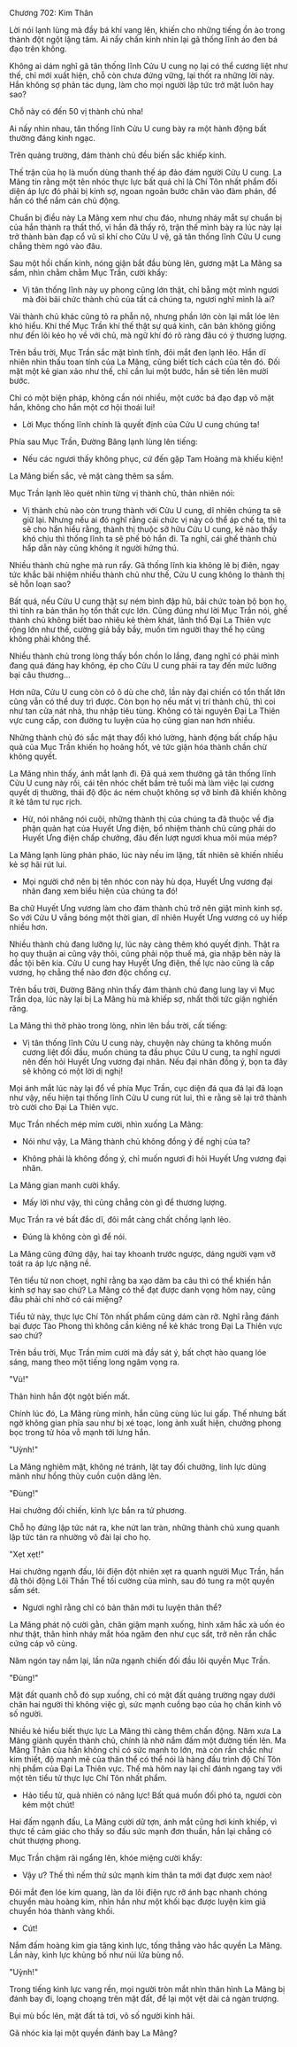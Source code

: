 




Chương 702: Kim Thân


Lời nói lạnh lùng mà đầy bá khí vang lên, khiến cho những tiếng ồn ào trong thành đột ngột lặng tăm. Ai nấy chấn kinh nhìn lại gã thống lĩnh áo đen bá đạo trên không.

Không ai dám nghĩ gã tân thống lĩnh Cửu U cung nọ lại có thể cương liệt như thế, chỉ mới xuất hiện, chỗ còn chưa đứng vững, lại thốt ra những lời này. Hắn không sợ phản tác dụng, làm cho mọi người lập tức trở mặt luôn hay sao?

Chỗ này có đến 50 vị thành chủ nha!

Ai nấy nhìn nhau, tân thống lĩnh Cửu U cung bày ra một hành động bất thường đáng kinh ngạc.

Trên quảng trường, đám thành chủ đều biến sắc khiếp kinh.

Thế trận của họ là muốn dùng thanh thế áp đảo đám người Cửu U cung. La Mãng tin rằng một tên nhóc thực lực bất quá chỉ là Chí Tôn nhất phẩm đối diện áp lực đó phải bị kinh sợ, ngoan ngoãn bước chân vào đàm phán, để hắn có thể nắm cán chủ động.

Chuẩn bị điều này La Mãng xem như chu đáo, nhưng nháy mắt sự chuẩn bị của hắn thành ra thất thố, vì hắn đã thấy rõ, trận thế mình bày ra lúc này lại trở thành bàn đạp cổ vũ sĩ khí cho Cửu U vệ, gã tân thống lĩnh Cửu U cung chẳng thèm ngó vào đâu.

Sau một hồi chấn kinh, nóng giận bắt đầu bùng lên, gương mặt La Mãng sa sầm, nhìn chằm chằm Mục Trần, cười khẩy:

- Vị tân thống lĩnh này uy phong cũng lớn thật, chỉ bằng một mình ngươi mà đòi bãi chức thành chủ của tất cả chúng ta, ngươi nghĩ mình là ai?

Vài thành chủ khác cũng tỏ ra phẫn nộ, nhưng phần lớn còn lại mắt lóe lên khó hiểu. Khí thế Mục Trần khí thế thật sự quá kinh, căn bản không giống như đến lôi kéo họ về với chủ, mà ngữ khí đó rõ ràng đâu có ý thương lượng.

Trên bầu trời, Mục Trần sắc mặt bình tĩnh, đôi mắt đen lạnh lẽo. Hắn dĩ nhiên nhìn thấu toan tính của La Mãng, cũng biết tích cách của tên đó. Đối mặt một kẻ gian xảo như thế, chỉ cần lui một bước, hắn sẽ tiến lên mười bước.

Chỉ có một biện pháp, không cần nói nhiều, một cước bá đạo đạp vô mặt hắn, không cho hắn một cơ hội thoái lui!

- Lời Mục thống lĩnh chính là quyết định của Cửu U cung chúng ta!

Phía sau Mục Trần, Đường Băng lạnh lùng lên tiếng:

- Nếu các ngươi thấy không phục, cứ đến gặp Tam Hoàng mà khiếu kiện!

La Mãng biến sắc, vẻ mặt càng thêm sa sầm.

Mục Trần lạnh lẽo quét nhìn từng vị thành chủ, thản nhiên nói:

- Vị thành chủ nào còn trung thành với Cửu U cung, dĩ nhiên chúng ta sẽ giữ lại. Nhưng nếu ai đó nghĩ rằng cái chức vị này có thể áp chế ta, thì ta sẽ cho hắn hiểu rằng, thành thị thuộc sỡ hữu Cửu U cung, kẻ nào thấy khó chịu thì thống lĩnh ta sẽ phế bỏ hắn đi. Ta nghĩ, cái ghế thành chủ hấp dẫn này cũng không ít người hứng thú.

Nhiều thành chủ nghe mà run rẩy. Gã thống lĩnh kia không lẽ bị điên, ngay tức khắc bãi nhiệm nhiều thành chủ như thế, Cửu U cung không lo thành thị sẽ hỗn loạn sao?

Bất quá, nếu Cửu U cung thật sự ném bình đập hũ, bãi chức toàn bộ bọn họ, thì tính ra bản thân họ tổn thất cực lớn. Cũng đúng như lời Mục Trần nói, ghế thành chủ không biết bao nhiêu kẻ thèm khát, lãnh thổ Đại La Thiên vực rộng lớn như thế, cường giả bầy bầy, muốn tìm người thay thế họ cũng không phải không thể.

Nhiều thành chủ trong lòng thấy bồn chồn lo lắng, đang nghĩ có phải mình đang quá đáng hay không, ép cho Cửu U cung phải ra tay đến mức lưỡng bại câu thương...

Hơn nữa, Cửu U cung còn có ô dù che chở, lần này đại chiến có tổn thất lớn cũng vẫn có thể duy trì được. Còn bọn họ nếu mất vị trí thành chủ, thì coi như tan cửa nát nhà, thu nhập tiêu tùng. Không có tài nguyên Đại La Thiên vực cung cấp, con đường tu luyện của họ cũng gian nan hơn nhiều.

Những thành chủ đó sắc mặt thay đổi khó lường, hành động bất chấp hậu quả của Mục Trần khiến họ hoảng hốt, vẻ tức giận hóa thành chần chừ không quyết.

La Mãng nhìn thấy, ánh mắt lạnh đi. Đã quá xem thường gã tân thống lĩnh Cửu U cung này rồi, cái tên nhóc chết bầm trẻ tuổi mà làm việc lại cương quyết dị thường, thái độ độc ác ném chuột không sợ vỡ bình đã khiến không ít kẻ tâm tư rục rịch.

- Hừ, nói nhăng nói cuội, những thành thị của chúng ta đã thuộc về địa phận quản hạt của Huyết Ưng điện, bổ nhiệm thành chủ cũng phải do Huyết Ưng điện chấp chưởng, đâu đến lượt ngươi khua môi múa mép?

La Mãng lạnh lùng phản pháo, lúc này nếu im lặng, tất nhiên sẽ khiến nhiều kẻ sợ hãi rút lui.

- Mọi người chớ nên bị tên nhóc con này hù dọa, Huyết Ưng vương đại nhân đang xem biểu hiện của chúng ta đó!

Ba chữ Huyết Ưng vương làm cho đám thành chủ trở nên giật mình kinh sợ. So với Cửu U vắng bóng một thời gian, dĩ nhiên Huyết Ưng vương có uy hiếp nhiều hơn.

Nhiều thành chủ đang lưỡng lự, lúc này càng thêm khó quyết định. Thật ra họ quy thuận ai cũng vậy thôi, cũng phải nộp thuế má, gia nhập bên này là đắc tội bên kia. Cửu U cung hay Huyết Ưng điện, thế lực nào cũng là cấp vương, họ chẳng thể nào đơn độc chống cự.

Trên bầu trời, Đường Băng nhìn thấy đám thành chủ đang lung lay vì Mục Trần dọa, lúc này lại bị La Mãng hù mà khiếp sợ, nhất thời tức giận nghiến răng.

La Mãng thì thở phào trong lòng, nhìn lên bầu trời, cất tiếng:

- Vị tân thống lĩnh Cửu U cung này, chuyện này chúng ta không muốn cương liệt đối đầu, muốn chúng ta đầu phục Cửu U cung, ta nghĩ ngươi nên đến hỏi Huyết Ưng vương đại nhân. Nếu đại nhân đồng ý, bọn ta đây sẽ không có một lời dị nghị!

Mọi ánh mắt lúc này lại đổ về phía Mục Trần, cục diện đá qua đá lại đã loạn như vậy, nếu hiện tại thống lĩnh Cửu U cung rút lui, thì e rằng sẽ lại trở thành trò cười cho Đại La Thiên vực.

Mục Trần nhếch mép mỉm cười, nhìn xuống La Mãng:

- Nói như vậy, La Mãng thành chủ không đồng ý đề nghị của ta?

- Không phải là không đồng ý, chỉ muốn ngươi đi hỏi Huyết Ưng vương đại nhân.

La Mãng gian manh cười khẩy.

- Mấy lời như vậy, thì cũng chẳng còn gì để thương lượng.

Mục Trần ra vẻ bất đắc dĩ, đôi mắt càng chất chồng lạnh lẽo.

- Đúng là không còn gì để nói.

La Mãng cũng đứng dậy, hai tay khoanh trước ngược, dáng người vạm vỡ toát ra áp lực nặng nề.

Tên tiểu tử non choẹt, nghĩ rằng ba xạo dăm ba câu thì có thể khiến hắn kinh sợ hay sao chứ? La Mãng có thể đạt được danh vọng hôm nay, cũng đâu phải chỉ nhờ có cái miệng?

Tiểu tử này, thực lực Chí Tôn nhất phẩm cũng dám càn rỡ. Nghĩ rằng đánh bại được Tào Phong thì không cần kiêng nể kẻ khác trong Đại La Thiên vực sao chứ?

Trên bầu trời, Mục Trần mỉm cười mà đầy sát ý, bất chợt hào quang lóe sáng, mang theo một tiếng long ngâm vọng ra.

"Vù!"

Thân hình hắn đột ngột biến mất.

Chính lúc đó, La Mãng rùng mình, hắn cũng cùng lúc lui gấp. Thế nhưng bất ngờ không gian phía sau như bị xé toạc, long ảnh xuất hiện, chưởng phong bọc trong tử hỏa vỗ mạnh tới lưng hắn.

"Uỳnh!"

La Mãng nghiêm mặt, không né tránh, lật tay đối chưởng, linh lực dũng mãnh như hồng thủy cuồn cuộn dâng lên.

"Đùng!"

Hai chưởng đối chiến, kình lực bắn ra tứ phương.

Chỗ họ đứng lập tức nát ra, khe nứt lan tràn, những thành chủ xung quanh lập tức tản ra nhường võ đài lại cho họ.

"Xẹt xẹt!"

Hai chưởng ngạnh đấu, lôi điện đột nhiên xẹt ra quanh người Mục Trần, hắn đã thôi động Lôi Thần Thể tối cường của mình, sau đó tung ra một quyền sấm sét.

- Ngươi nghĩ rằng chỉ có bản thân mới tu luyện thân thể?

La Mãng phát nộ cười gằn, chân giậm mạnh xuống, hình xăm hắc xà uốn éo như thật, thân hình nháy mắt hóa ngăm đen như cục sắt, trở nên rắn chắc cứng cáp vô cùng.

Năm ngón tay nắm lại, lần nữa ngạnh chiến đối đầu lôi quyền Mục Trần.

"Đùng!"

Mặt đất quanh chỗ đó sụp xuống, chỉ có mặt đất quảng trường ngay dưới chân hai người thì không việc gì, sức mạnh cuồng bạo của họ chấn kinh vô số người.

Nhiều kẻ hiểu biết thực lực La Mãng thì càng thêm chấn động. Năm xưa La Mãng giành quyền thành chủ, chính là nhờ nắm đấm một đường tiến lên. Ma Mãng Thân của hắn không chỉ có sức mạnh to lớn, mà còn rắn chắc như kim thiết, độ mạnh mẽ của thân thể có thể nói là hàng đầu trình độ Chí Tôn nhị phẩm của Đại La Thiên vực. Thế mà hôm nay lại chỉ đánh ngang tay với một tên tiểu tử thực lực Chí Tôn nhất phẩm.

- Hảo tiểu tử, quả nhiên có năng lực! Bất quá muốn đối phó ta, ngươi còn kém một chút!

Hai đấm ngạnh đấu, La Mãng cười dữ tợn, ánh mắt cũng hơi kinh khiếp, vì thực tế cảm giác cho thấy so đấu sức mạnh đơn thuần, hắn lại chẳng có chút thượng phong.

Mục Trần chậm rãi ngẩng lên, khóe miệng cười khẩy:

- Vậy ư? Thế thì nếm thử sức mạnh kim thân ta mới đạt được xem nào!

Đôi mắt đen lóe kim quang, làn da lôi điện rực rỡ ánh bạc nhanh chóng chuyển màu hoàng kim, nhìn hắn như một khối bạc được luyện kim giả chuyển hóa thành vàng khối.

- Cút!

Nắm đấm hoàng kim gia tăng kình lực, tống thẳng vào hắc quyền La Mãng. Lần này, kình lực khủng bố như núi lửa bùng nổ.

"Uỳnh!"

Trong tiếng kình lực vang rền, mọi người tròn mắt nhìn thân hình La Mãng bị đánh bay đi, loạng choạng trên mặt đất, để lại một vệt dài cả ngàn trượng.

Bụi mù bốc lên, mặt đất tả tơi, vô số người kinh hãi.

Gã nhóc kia lại một quyền đánh bay La Mãng?




